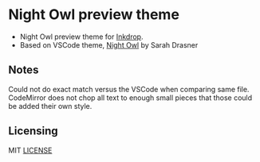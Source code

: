 # Night Owl preview theme

- Night Owl preview theme for [Inkdrop](https://www.inkdrop.info/).
- Based on VSCode theme, [Night Owl](https://marketplace.visualstudio.com/items?itemName=sdras.night-owl) by Sarah Drasner

## Notes

Could not do exact match versus the VSCode when comparing same file. CodeMirror does not chop all text to enough small pieces that those could be added their own style.

## Licensing

MIT [LICENSE](https://raw.githubusercontent.com/skipadu/inkdrop-night-owl-preview/master/LICENSE)